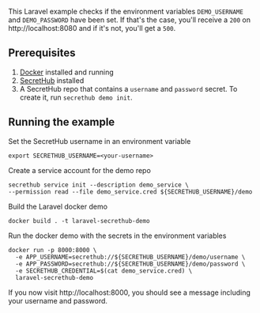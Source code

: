 This Laravel example checks if the environment variables `DEMO_USERNAME` and `DEMO_PASSWORD` have been set. If that's the case, you'll receive a `200` on http://localhost:8080 and if it's not, you'll get a `500`.

## Prerequisites
1. [Docker](https://docs.docker.com/install/) installed and running
1. [SecretHub](https://secrethub.io/docs/start/getting-started/#install) installed
1. A SecretHub repo that contains a `username` and `password` secret. To create it, run `secrethub demo init`.

## Running the example

Set the SecretHub username in an environment variable
```
export SECRETHUB_USERNAME=<your-username>
```

Create a service account for the demo repo
```
secrethub service init --description demo_service \
--permission read --file demo_service.cred ${SECRETHUB_USERNAME}/demo
```

Build the Laravel docker demo
```
docker build . -t laravel-secrethub-demo
```

Run the docker demo with the secrets in the environment variables
```
docker run -p 8000:8000 \
  -e APP_USERNAME=secrethub://${SECRETHUB_USERNAME}/demo/username \
  -e APP_PASSWORD=secrethub://${SECRETHUB_USERNAME}/demo/password \
  -e SECRETHUB_CREDENTIAL=$(cat demo_service.cred) \
  laravel-secrethub-demo
```

If you now visit http://localhost:8000, you should see a message including your username and password.
